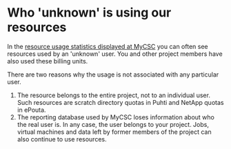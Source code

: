# Who 'unknown' is using our resources

In the
[resource usage statistics displayed at MyCSC](../../accounts/how-to-view-resource-usage.md)
you can often see resources used by an 'unknown' user. You and other project
members have also used these billing units.

There are two reasons why the usage is not associated with any particular user.

1. The resource belongs to the entire project, not to an individual user. Such
   resources are scratch directory quotas in Puhti and NetApp quotas in ePouta.
1. The reporting database used by MyCSC loses information about who the real
   user is. In any case, the user belongs to your project. Jobs, virtual
   machines and data left by former members of the project can also continue to
   use resources.
